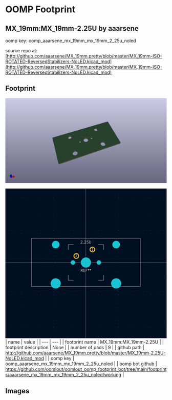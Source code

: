 # OOMP Footprint  
## MX_19mm:MX_19mm-2.25U  by aaarsene  
  
oomp key: oomp_aaarsene_mx_19mm_mx_19mm_2_25u_noled  
  
source repo at: [http://github.com/aaarsene/MX_19mm.pretty/blob/master/MX_19mm-ISO-ROTATED-ReversedStabilizers-NoLED.kicad_mod](http://github.com/aaarsene/MX_19mm.pretty/blob/master/MX_19mm-ISO-ROTATED-ReversedStabilizers-NoLED.kicad_mod)  
## Footprint  
  
[![working_kicad_pcb_3d.png](working_kicad_pcb_3d_600.png)](working_kicad_pcb_3d.png)  
  
[![working.png](working_600.png)](working.png)  
| name | value | 
| --- | --- | 
| footprint name | MX_19mm:MX_19mm-2.25U | 
| footprint description | None | 
| number of pads | 9 | 
| github path | http://github.com/aaarsene/MX_19mm.pretty/blob/master/MX_19mm-2.25U-NoLED.kicad_mod | 
| oomp key | oomp_aaarsene_mx_19mm_mx_19mm_2_25u_noled | 
| oomp bot github | https://github.com/oomlout/oomlout_oomp_footprint_bot/tree/main/footprints/aaarsene_mx_19mm_mx_19mm_2_25u_noled/working | 
## Images  
